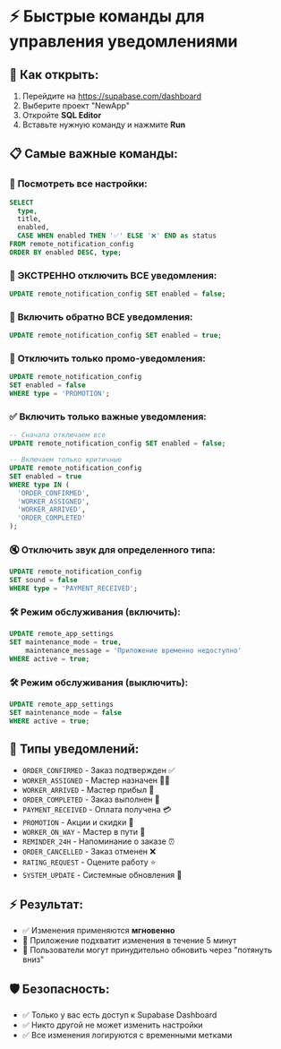 # ⚡ Быстрые команды для управления уведомлениями

## 🚀 **Как открыть:**
1. Перейдите на https://supabase.com/dashboard
2. Выберите проект "NewApp" 
3. Откройте **SQL Editor**
4. Вставьте нужную команду и нажмите **Run**

## 📋 **Самые важные команды:**

### 👀 **Посмотреть все настройки:**
```sql
SELECT 
  type,
  title,
  enabled,
  CASE WHEN enabled THEN '✅' ELSE '❌' END as status
FROM remote_notification_config 
ORDER BY enabled DESC, type;
```

### 🚨 **ЭКСТРЕННО отключить ВСЕ уведомления:**
```sql
UPDATE remote_notification_config SET enabled = false;
```

### 🔄 **Включить обратно ВСЕ уведомления:**
```sql
UPDATE remote_notification_config SET enabled = true;
```

### 🎁 **Отключить только промо-уведомления:**
```sql
UPDATE remote_notification_config 
SET enabled = false 
WHERE type = 'PROMOTION';
```

### ✅ **Включить только важные уведомления:**
```sql
-- Сначала отключаем все
UPDATE remote_notification_config SET enabled = false;

-- Включаем только критичные
UPDATE remote_notification_config 
SET enabled = true 
WHERE type IN (
  'ORDER_CONFIRMED',
  'WORKER_ASSIGNED', 
  'WORKER_ARRIVED',
  'ORDER_COMPLETED'
);
```

### 🔇 **Отключить звук для определенного типа:**
```sql
UPDATE remote_notification_config 
SET sound = false 
WHERE type = 'PAYMENT_RECEIVED';
```

### 🛠️ **Режим обслуживания (включить):**
```sql
UPDATE remote_app_settings 
SET maintenance_mode = true,
    maintenance_message = 'Приложение временно недоступно'
WHERE active = true;
```

### 🛠️ **Режим обслуживания (выключить):**
```sql
UPDATE remote_app_settings 
SET maintenance_mode = false
WHERE active = true;
```

## 🎯 **Типы уведомлений:**
- `ORDER_CONFIRMED` - Заказ подтвержден ✅
- `WORKER_ASSIGNED` - Мастер назначен 👨‍🔧  
- `WORKER_ARRIVED` - Мастер прибыл 🚗
- `ORDER_COMPLETED` - Заказ выполнен 🎉
- `PAYMENT_RECEIVED` - Оплата получена 💳
- `PROMOTION` - Акции и скидки 🎁
- `WORKER_ON_WAY` - Мастер в пути 🚙
- `REMINDER_24H` - Напоминание о заказе ⏰
- `ORDER_CANCELLED` - Заказ отменен ❌
- `RATING_REQUEST` - Оцените работу ⭐
- `SYSTEM_UPDATE` - Системные обновления 📢

## ⚡ **Результат:**
- ✅ Изменения применяются **мгновенно**
- 📱 Приложение подхватит изменения в течение 5 минут
- 🔄 Пользователи могут принудительно обновить через "потянуть вниз"

## 🛡️ **Безопасность:**
- ✅ Только у вас есть доступ к Supabase Dashboard
- ✅ Никто другой не может изменить настройки
- ✅ Все изменения логируются с временными метками 
